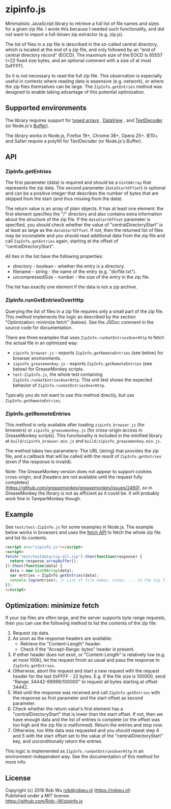 # zipinfo.js

Minimalistic JavaScript library to retrieve a full list of file names and sizes
for a given zip file. I wrote this because I needed such functionality, and did
not want to import a full-blown zip extractor (e.g. zip.js).

The list of files in a zip file is described in the so-called central directory,
which is located at the end of a zip file, and only followed by an
"end of central directory record" (EOCD). The maximum size of the EOCD is 65557
(=22 fixed size bytes, and an optional comment with a size of at most 0xFFFF).

So it is not necessary to read the full zip file. This observation is especially
useful in contexts where reading data is expensive (e.g. network), or where the
zip files themselves can be large. The `ZipInfo.getEntries` method was designed
to enable taking advantage of this potential optimization.

## Supported environments

The library requires support for
[typed arrays](https://developer.mozilla.org/en-US/docs/Web/JavaScript/Typed_arrays#Browser_compatibility)
,
[DataView](https://developer.mozilla.org/en-US/docs/Web/JavaScript/Reference/Global_Objects/DataView#Browser_compatibility)
, and
[TextDecoder](https://developer.mozilla.org/en-US/docs/Web/API/TextDecoder#Browser_compatibility)
(or Node.js's [Buffer](https://nodejs.org/api/buffer.html)).

The library works in Node.js, Firefox 19+, Chrome 38+, Opera 25+.
IE10+ and Safari require a polyfill for TextDecoder (or Node.js's Buffer).


## API

### ZipInfo.getEntries
The first parameter (data) is required and should be a `Uint8Array` that
represents the zip data. The second parameter (`dataStartOffset`) is optional
and can be a positive integer that describes the number of bytes that are
skipped from the start (and thus missing from the data).

The return value is an array of plain objects. It has at least one element: the
first element specifies the "/" directory and also contains extra information
about the structure of the zip file. If the `dataStartOffset` parameter is
specified, you should check whether the value of "centralDirectoryStart" is at
least as large as the `dataStartOffset`. If not, then the returned list of files
may be incomplete and you should read additional data from the zip file and call
`ZipInfo.getEntries` again, starting at the offset of "centralDirectoryStart".

All ites in the list have the following properties:

- directory - boolean - whether the entry is a directory.
- filename - string - the name of the entry (e.g. "dir/file.txt").
- uncompressedSize - number - the size of the entry in the zip file.

The list has exactly one element if the data is not a zip archive.

### ZipInfo.runGetEntriesOverHttp
Querying the list of files in a zip file requires only a small part of the zip
file. This method implements the logic as described by the section
 "Optimization: minimize fetch" (below). See the JSDoc comment in the source
code for documentation.

There are three examples that uses `ZipInfo.runGetEntriesOverHttp` to fetch the
actual file in an optimized way:

- `zipinfo_browser.js` - exports `ZipInfo.getRemoteEntries` (see below) for
  browser environments.
- `zipinfo_greasemonkey.js` - exports `ZipInfo.getRemoteEntries` (see below)
  for GreaseMonkey scripts.
- `test-ZipInfo.js`, the whole test containing `ZipInfo.runGetEntriesOverHttp`.
  This unit test shows the expected behavior of `ZipInfo.runGetEntriesOverHttp`.

Typically you do not want to use this method directly, but use
`ZipInfo.getRemoteEntries`.

### ZipInfo.getRemoteEntries
This method is only available after loading `zipinfo_browser.js` (for browsers)
or `zipinfo_greasemonkey.js` (for cross-origin access in GreaseMonkey scripts).
This functionality is included in the minified library at
`build/zipinfo_browser.min.js` and `build/zipinfo_greasemonkey.min.js`.

The method takes two parameters: The URL (string) that provides the zip file,
and a callback that will be called with the result of `ZipInfo.getEntries`
(even if the response is invalid).

Note: The GreaseMonkey version does not appear to support cookies cross-origin,
and [headers are not available until the request fully completes]
(https://github.com/greasemonkey/greasemonkey/issues/2460), so in GreaseMonkey
the library is not as efficient as it could be. It will probably work fine in
TamperMonkey though.


## Example

See `test/test-ZipInfo.js` for some examples in Node.js.
The example below works in browsers and uses the
[fetch API](https://developer.mozilla.org/en-US/docs/Web/API/Fetch_API)
to fetch the whole zip file and list its contents.

```html
<script src="zipinfo.js"></script>
<script>
fetch('test/testdata/zip-all.zip').then(function(response) {
  return response.arrayBuffer();
}).then((function(data) {
  data = new Uint8Array(data);
  var entries = ZipInfo.getEntries(data);
  console.log(entries); // List of file names, sizes, ... in the zip file.
});
</script>
```

## Optimization: minimize fetch

If your zip files are often large, and the server supports byte range requests,
then you can use the following method to list the contents of the zip file:

1. Request zip data.
2. As soon as the response headers are available:
   - Retrieve the "Content-Length" header.
   - Check if the "Accept-Range: bytes" header is present.
3. If either header does not exist, or "Content-Length" is relatively low (e.g.
   at most 100k), let the request finish as usual and pass the response to
   `ZipInfo.getEntries`.
4. Otherwise, abort the request and start a new request with the request header
   for the last 0xFFFF - 22 bytes. E.g. if the file size is 100000, send
   "Range: 34442-99999/100000" to request all bytes starting at offset 34442.
5. Wait until the response was received and call `ZipInfo.getEntries` with the
   response as first parameter and the start offset as second parameter.
6. Check whether the return value's first element has a "centralDirectoryStart"
   that is lower than the start offset. If not, then we have enough data and the
   list of entries is complete (or the offset was too high and the zip file is
   malformed). Return the entries and stop now.
7. Otherwise, too little data was requested and you should repeat step 4 and 5
   with the start offset set to the value of the "centralDirectoryStart" key,
   and unconditionally return the entries.

This logic is implemented as `ZipInfo.runGetEntriesOverHttp` in an
environment-independent way. See the documentation of this method for more info.


## License
Copyright (c) 2016 Rob Wu <rob@robwu.nl> (https://robwu.nl)  
Published under a MIT license.  
https://github.com/Rob--W/zipinfo.js
